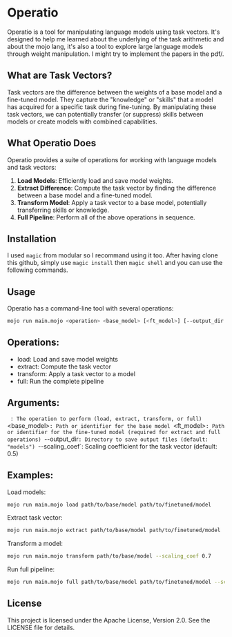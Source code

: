 # Operatio

Operatio is a tool for manipulating language models using task vectors. It's designed to help me learned about the underlying of the task arithmetic and about the mojo lang, it's also a tool to explore large language models through weight manipulation. I might try to implement the papers in the pdf/.

## What are Task Vectors?

Task vectors are the difference between the weights of a base model and a fine-tuned model. They capture the "knowledge" or "skills" that a model has acquired for a specific task during fine-tuning. By manipulating these task vectors, we can potentially transfer (or suppress) skills between models or create models with combined capabilities.

## What Operatio Does

Operatio provides a suite of operations for working with language models and task vectors:

1. **Load Models**: Efficiently load and save model weights.
2. **Extract Difference**: Compute the task vector by finding the difference between a base model and a fine-tuned model.
3. **Transform Model**: Apply a task vector to a base model, potentially transferring skills or knowledge.
4. **Full Pipeline**: Perform all of the above operations in sequence.

## Installation

I used `magic` from modular so I recommand using it too. After having clone this github, simply use `magic install` then `magic shell` and you can use the following commands.

## Usage

Operatio has a command-line tool with several operations:

```bash
mojo run main.mojo <operation> <base_model> [<ft_model>] [--output_dir <dir>] [--scaling_coef <coef>]
```

## Operations:

- load: Load and save model weights
- extract: Compute the task vector
- transform: Apply a task vector to a model
- full: Run the complete pipeline

## Arguments:
`
`<operation>`: The operation to perform (load, extract, transform, or full)
`<base_model>`: Path or identifier for the base model
`<ft_model>`: Path or identifier for the fine-tuned model (required for extract and full operations)
`--output_dir`: Directory to save output files (default: "models")
`--scaling_coef`: Scaling coefficient for the task vector (default: 0.5)

## Examples:

Load models:
```bash
mojo run main.mojo load path/to/base/model path/to/finetuned/model
```

Extract task vector:
```bash
mojo run main.mojo extract path/to/base/model path/to/finetuned/model
``` 

Transform a model:
```bash
mojo run main.mojo transform path/to/base/model --scaling_coef 0.7
```

Run full pipeline:
```bash
mojo run main.mojo full path/to/base/model path/to/finetuned/model --scaling_coef 0.7
```

## License

This project is licensed under the Apache License, Version 2.0. See the LICENSE file for details.